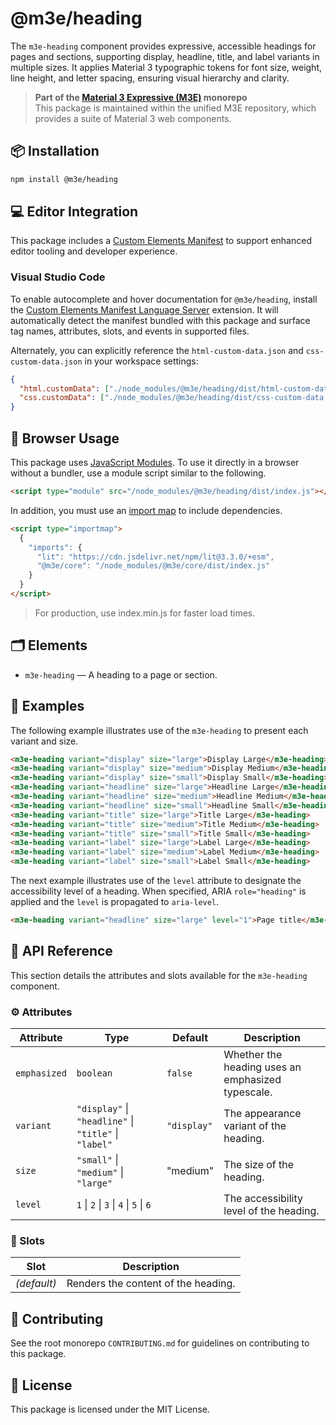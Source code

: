 # @m3e/heading

The `m3e-heading` component provides expressive, accessible headings for pages and sections, supporting display, headline, title, and label variants in multiple sizes. It applies Material 3 typographic tokens for font size, weight, line height, and letter spacing, ensuring visual hierarchy and clarity.

> **Part of the [Material 3 Expressive (M3E)](../../README.md) monorepo**  
> This package is maintained within the unified M3E repository, which provides a suite of Material 3 web components.

## 📦 Installation

```bash
npm install @m3e/heading
```

## 💻 Editor Integration

This package includes a [Custom Elements Manifest](https://github.com/webcomponents/custom-elements-manifest) to support enhanced editor tooling and developer experience.

### Visual Studio Code

To enable autocomplete and hover documentation for `@m3e/heading`, install the [Custom Elements Manifest Language Server](https://marketplace.visualstudio.com/items?itemName=pwrs.cem-language-server-vscode) extension. It will automatically detect the manifest bundled with this package and surface tag names, attributes, slots, and events in supported files.

Alternately, you can explicitly reference the `html-custom-data.json` and `css-custom-data.json` in your workspace settings:

```json
{
  "html.customData": ["./node_modules/@m3e/heading/dist/html-custom-data.json"],
  "css.customData": ["./node_modules/@m3e/heading/dist/css-custom-data.json"]
}
```

## 🚀 Browser Usage

This package uses [JavaScript Modules](https://developer.mozilla.org/en-US/docs/Web/JavaScript/Guide/Modules#module_specifiers). To use it directly in a browser without a bundler, use a module script similar to the following.

```html
<script type="module" src="/node_modules/@m3e/heading/dist/index.js"></script>
```

In addition, you must use an [import map](https://developer.mozilla.org/en-US/docs/Web/HTML/Reference/Elements/script/type/importmap) to include dependencies.

```html
<script type="importmap">
  {
    "imports": {
      "lit": "https://cdn.jsdelivr.net/npm/lit@3.3.0/+esm",
      "@m3e/core": "/node_modules/@m3e/core/dist/index.js"
    }
  }
</script>
```

> For production, use index.min.js for faster load times.

## 🗂️ Elements

- `m3e-heading` — A heading to a page or section.

## 🧪 Examples

The following example illustrates use of the `m3e-heading` to present each variant and size.

```html
<m3e-heading variant="display" size="large">Display Large</m3e-heading>
<m3e-heading variant="display" size="medium">Display Medium</m3e-heading>
<m3e-heading variant="display" size="small">Display Small</m3e-heading>
<m3e-heading variant="headline" size="large">Headline Large</m3e-heading>
<m3e-heading variant="headline" size="medium">Headline Medium</m3e-heading>
<m3e-heading variant="headline" size="small">Headline Small</m3e-heading>
<m3e-heading variant="title" size="large">Title Large</m3e-heading>
<m3e-heading variant="title" size="medium">Title Medium</m3e-heading>
<m3e-heading variant="title" size="small">Title Small</m3e-heading>
<m3e-heading variant="label" size="large">Label Large</m3e-heading>
<m3e-heading variant="label" size="medium">Label Medium</m3e-heading>
<m3e-heading variant="label" size="small">Label Small</m3e-heading>
```

The next example illustrates use of the `level` attribute to designate the accessibility level of a heading.
When specified, ARIA `role="heading"` is applied and the `level` is propagated to `aria-level`.

```html
<m3e-heading variant="headline" size="large" level="1">Page title</m3e-heading>
```

## 📖 API Reference

This section details the attributes and slots available for the `m3e-heading` component.

### ⚙️ Attributes

| Attribute    | Type                                                  | Default     | Description                                       |
| ------------ | ----------------------------------------------------- | ----------- | ------------------------------------------------- |
| `emphasized` | `boolean`                                             | `false`     | Whether the heading uses an emphasized typescale. |
| `variant`    | `"display"` \| `"headline"` \| `"title"` \| `"label"` | `"display"` | The appearance variant of the heading.            |
| `size`       | `"small"` \| `"medium"` \| `"large"`                  | "medium"    | The size of the heading.                          |
| `level`      | `1` \| `2` \| `3` \| `4` \| `5` \| `6`                |             | The accessibility level of the heading.           |

### 🧩 Slots

| Slot        | Description                         |
| ----------- | ----------------------------------- |
| _(default)_ | Renders the content of the heading. |

## 🤝 Contributing

See the root monorepo `CONTRIBUTING.md` for guidelines on contributing to this package.

## 📄 License

This package is licensed under the MIT License.
